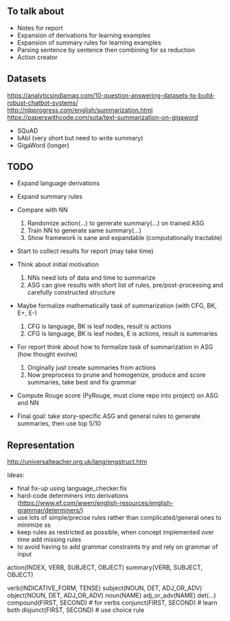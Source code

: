 ## To talk about

- Notes for report
- Expansion of derivations for learning examples
- Expansion of summary rules for learning examples
- Parsing sentence by sentence then combining for ss reduction
- Action creator

## Datasets

https://analyticsindiamag.com/10-question-answering-datasets-to-build-robust-chatbot-systems/
http://nlpprogress.com/english/summarization.html
https://paperswithcode.com/sota/text-summarization-on-gigaword

- SQuAD
- bAbI (very short but need to write summary)
- GigaWord (longer)

## TODO

- Expand language derivations
- Expand summary rules
- Compare with NN
    1. Randomize action(...) to generate summary(...) on trained ASG
    2. Train NN to generate same summary(...)
    3. Show framework is sane and expandable (computationally tractable)

- Start to collect results for report (may take time)
- Think about initial motivation
    1. NNs need lots of data and time to summarize
    2. ASG can give results with short list of rules, pre/post-processing and carefully constructed structure
- Maybe formalize mathematically task of summarization (with CFG, BK, E+, E-)
    1. CFG is language, BK is leaf nodes, result is actions
    2. CFG is language, BK is leaf nodes, E is actions, result is summaries
- For report think about how to formalize task of summarization in ASG (how thought evolve)
    1. Originally just create summaries from actions
    2. Now preprocess to prune and homogenize, produce and score summaries, take best and fix grammar
- Compute Rouge score (PyRouge, must clone repo into project) on ASG and NN

- Final goal: take story-specific ASG and general rules to generate summaries, then use top 5/10

## Representation

http://universalteacher.org.uk/lang/engstruct.htm

Ideas:
- final fix-up using language_checker.fix
- hard-code determiners into derivations (https://www.ef.com/wwen/english-resources/english-grammar/determiners/)
- use lots of simple/precise rules rather than complicated/general ones to minimize ss
- keep rules as restricted as possible, when concept implemented over time add missing rules
- to avoid having to add grammar constraints try and rely on grammar of input

action(INDEX, VERB, SUBJECT, OBJECT)
summary(VERB, SUBJECT, OBJECT)

verb(INDICATIVE_FORM, TENSE)
subject(NOUN, DET, ADJ_OR_ADV)
object(NOUN, DET, ADJ_OR_ADV)
noun(NAME)
adj_or_adv(NAME)
det(...)
compound(FIRST, SECOND)         # for verbs
conjunct(FIRST, SECOND)         # learn both
disjunct(FIRST, SECOND)         # use choice rule